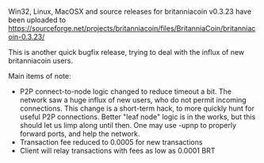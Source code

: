 Win32, Linux, MacOSX and source releases for britanniacoin v0.3.23 have been uploaded to
https://sourceforge.net/projects/britanniacoin/files/BritanniaCoin/britanniacoin-0.3.23/

This is another quick bugfix release, trying to deal with the influx of new britanniacoin users.

Main items of note:

* P2P connect-to-node logic changed to reduce timeout a bit.  The network saw a huge influx of new users, who do not permit incoming connections.  This change is a short-term hack, to more quickly hunt for useful P2P connections.  Better "leaf node" logic is in the works, but this should let us limp along until then.  One may use -upnp to properly forward ports, and help the network.
* Transaction fee reduced to 0.0005 for new transactions
* Client will relay transactions with fees as low as 0.0001 BRT
